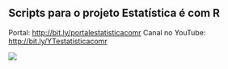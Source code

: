 ## Scripts para o projeto Estatística é com R

Portal: http://bit.ly/portalestatisticacomr
Canal no YouTube: http://bit.ly/YTestatisticacomr

![](https://drive.google.com/file/d/1cWRERqqfbVFCviAe0ep6nsOaWJcr284Z/view?usp=sharing)

